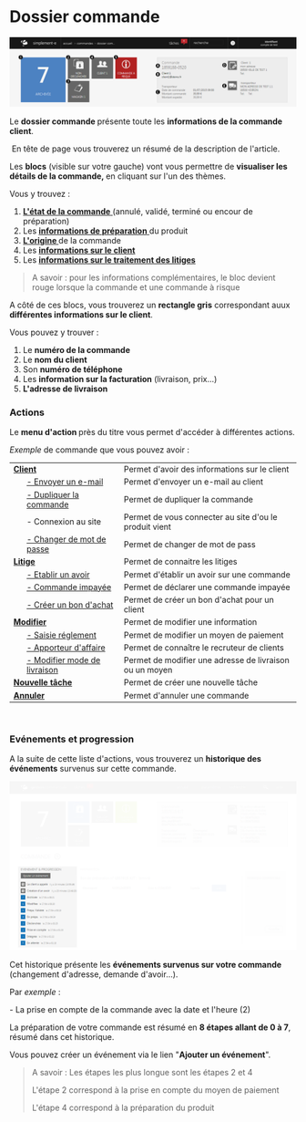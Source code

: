 # Dossier commande


![dossiercommande-0](images/dossiercommande-0.png)


<p>Le <strong>dossier commande&nbsp;</strong>pr&eacute;sente toute les <strong>informations de la commande client</strong>.</p>
<p>&nbsp;En t&ecirc;te de page vous trouverez un r&eacute;sum&eacute; de la description de l'article.</p>
<p>Les <strong>blocs</strong> (visible sur votre gauche) vont vous permettre de <strong>visualiser les d&eacute;tails de la commande,&nbsp;</strong>en cliquant sur l'un des th&egrave;mes.</p>
<p>Vous y trouvez :&nbsp;</p>
<ol>
<li><a title="L'&eacute;tat de la commande" href="/fr-fr/office/gestion-commerciale/ventes/ongletprincipal.md"><strong>L'&eacute;tat de la commande</strong> </a>(annul&eacute;, valid&eacute;, termin&eacute; ou encour de pr&eacute;paration)</li>
<li>Les <a title="informations de la pr&eacute;paration" href="/fr-fr/office/gestion-commerciale/ventes/ongletpreparation.md"><strong>informations de pr&eacute;paration</strong> </a>du produit</li>
<li><a title="L'origine" href="/fr-fr/office/gestion-commerciale/ventes/origine.md"><strong>L'origine&nbsp;</strong></a>de la commande</li>
<li>Les <strong><a href="/fr-fr/office/gestion-commerciale/ventes/informationsurleclient.md">informations sur le client</a></strong></li>
<li>Les <strong><a href="/fr-fr/office/gestion-commerciale/ventes/informationsurletraitementdeslitiges.md">informations sur le traitement des litiges</a></strong></li>
</ol>
<blockquote>
<p>A savoir : pour les informations compl&eacute;mentaires, le bloc devient rouge lorsque la commande et une commande &agrave; risque</p>
</blockquote>
<p>A c&ocirc;t&eacute; de ces blocs, vous trouverez un <strong>rectangle gris</strong> correspondant auux <strong>diff&eacute;rentes informations sur le client</strong>.</p>
<p>Vous pouvez y trouver :</p>
<ol>
<li>Le <strong>num&eacute;ro de la commande</strong></li>
<li>Le <strong>nom du client</strong></li>
<li>Son <strong>num&eacute;ro de t&eacute;l&eacute;phone</strong></li>
<li>Les <strong>information sur la facturation</strong> (livraison, prix...)</li>
<li><strong>L'adresse de livraison</strong></li>
</ol>
<h3>Actions</h3>
<p>Le <strong>menu&nbsp;d'action&nbsp;</strong>pr&egrave;s du titre vous permet d'acc&eacute;der &agrave; diff&eacute;rentes actions.</p>
<p><em>Exemple</em> de commande que vous pouvez avoir :</p>


<table>
<tbody>
<tr>
<td><strong><a href="/fr-fr/office/gestion-commerciale/ventes/interactionclient.md">Client </a></strong></td>
<td>Permet d'avoir des informations sur le client&nbsp;</td>
</tr>
<tr>
<td style="padding-left: 30px;"><a href="/fr-fr/office/gestion-commerciale/ventes/EnvoyerMail.md">- Envoyer un e-mail</a></td>
<td>Permet d'envoyer un e-mail au client</td>
</tr>
<tr>
<td style="padding-left: 30px;"><a href="/fr-fr/office/gestion-commerciale/ventes/DupliquerCommande.md">- Dupliquer la commande</a></td>
<td>Permet de dupliquer la commande</td>
</tr>
<tr>
<td style="padding-left: 30px;">- Connexion au site</td>
<td>Permet de vous connecter au site d'ou le produit vient</td>
</tr>
<tr>
<td style="padding-left: 30px;"><a href="/fr-fr/office/gestion-commerciale/ventes/changepassword.md">- Changer de mot de passe</a></td>
<td>Permet de changer de mot de pass</td>
</tr>
<tr>
<td><strong><a href="/fr-fr/office/gestion-commerciale/ventes/litiges.md">Litige </a></strong></td>
<td>Permet de connaitre les litiges&nbsp;</td>
</tr>
<tr>
<td style="padding-left: 30px;"><a href="/fr-fr/office/gestion-commerciale/ventes/avoir.md">- Etablir un avoir</a></td>
<td>Permet d'&eacute;tablir un avoir sur une commande&nbsp;</td>
</tr>
<tr>
<td style="padding-left: 30px;"><a href="/fr-fr/office/gestion-commerciale/ventes/CreationImpaye.md">- Commande impay&eacute;e</a></td>
<td>Permet de d&eacute;clarer&nbsp;une commande impay&eacute;e</td>
</tr>
<tr>
<td style="padding-left: 30px;"><a href="/fr-fr/office/gestion-commerciale/ventes/EditBagc.md">- Cr&eacute;er un bon d'achat</a></td>
<td>Permet de cr&eacute;er un bon d'achat pour un client</td>
</tr>
<tr>
<td><strong><a href="/fr-fr/office/gestion-commerciale/ventes/modifications.md">Modifier</a></strong></td>
<td>Permet de modifier une information</td>
</tr>
<tr>
<td style="padding-left: 30px;"><a href="/fr-fr/office/gestion-commerciale/ventes/SaisieReglements.md">- Saisie r&eacute;glement</a></td>
<td>Permet de modifier un moyen de paiement</td>
</tr>
<tr>
<td style="padding-left: 30px;"><a href="/fr-fr/office/gestion-commerciale/ventes/ApporteurCommande.md">- Apporteur d'affaire</a></td>
<td>Permet de conna&icirc;tre le recruteur de clients</td>
</tr>
<tr>
<td style="padding-left: 30px;"><a href="/fr-fr/office/gestion-commerciale/ventes/ModificationLivraison.md">- Modifier mode de livraison</a></td>
<td>Permet de modifier une adresse de livraison ou un moyen</td>
</tr>
<tr>
<td><a title="Nouvelle t&acirc;che" href="/fr-fr/office/gestion-commerciale/ventes/NewTodo.md"><strong>Nouvelle t&acirc;che</strong></a></td>
<td>Permet de cr&eacute;er une nouvelle t&acirc;che</td>
</tr>
<tr>
<td><strong><a href="/fr-fr/office/gestion-commerciale/ventes/AnnulationCommande.md">Annuler</a></strong></td>
<td>Permet d'annuler une commande</td>
</tr>
</tbody>
</table>
<p>&nbsp;</p>


<h3>Ev&eacute;nements et progression</h3>
<p>A la suite de cette liste d'actions, vous trouverez un <strong>historique des &eacute;v&eacute;nements</strong> survenus sur cette commande.</p>


![dossiercommande-screenshotfionajoupilancom20150708141802](images/dossiercommande-screenshotfionajoupilancom20150708141802.png)


<p>Cet historique pr&eacute;sente les <strong>&eacute;v&eacute;nements survenus sur votre commande</strong> (changement d'adresse, demande d'avoir...).</p>
<p>Par <em>exemple</em> :</p>
<p>- La prise en compte de la commande avec la date et l'heure (2)</p>
<p>La pr&eacute;paration de votre commande est r&eacute;sum&eacute; en <strong>8 &eacute;tapes allant de 0 &agrave; 7</strong>, r&eacute;sum&eacute; dans cet historique.</p>
<p>Vous pouvez cr&eacute;er un &eacute;v&eacute;nement via le lien "<strong>Ajouter un &eacute;v&eacute;nement</strong>".</p>
<blockquote>
<p>A savoir : Les &eacute;tapes les plus longue sont les &eacute;tapes 2 et 4</p>
<p>L'&eacute;tape 2 correspond &agrave; la prise en compte du moyen de paiement</p>
<p>L'&eacute;tape 4 correspond &agrave; la pr&eacute;paration du produit</p>
</blockquote>
<p>&nbsp;</p>
<p>&nbsp;</p>

